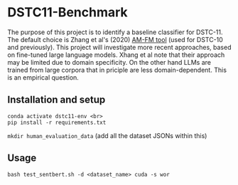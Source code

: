 # DSTC11-Benchmark
The purpose of this project is to identify a baseline classifier for DSTC-11. The default choice is Zhang et al's (2020) [AM-FM tool](readings/IWSDS_2020_paper_11.pdf) (used for DSTC-10 and previously). 
This project will investigate more recent approaches, based on fine-tuned large language models. Xhang et al note that their approach may be limited due to domain specificity. On the other hand LLMs are trained from large corpora that in priciple are less domain-dependent. This is an empirical question.

## Installation and setup
```conda create -n dstc11-env --python=3.8.6  
conda activate dstc11-env <br>
pip install -r requirements.txt  
```
```mkdir human_evaluation_data``` (add all the dataset JSONs within this) 
## Usage
```bash test_sentbert.sh -d <dataset_name> cuda -s wor```
